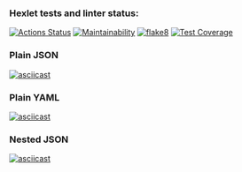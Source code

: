 ### Hexlet tests and linter status:
[![Actions Status](https://github.com/VasiliyBogdanov/python-project-lvl2/workflows/hexlet-check/badge.svg)](https://github.com/VasiliyBogdanov/python-project-lvl2/actions)
[![Maintainability](https://api.codeclimate.com/v1/badges/6ff1868af3e92f0dd252/maintainability)](https://codeclimate.com/github/VasiliyBogdanov/python-project-lvl2/maintainability)
[![flake8](https://github.com/VasiliyBogdanov/python-project-lvl2/actions/workflows/flake8.yml/badge.svg)](https://github.com/VasiliyBogdanov/python-project-lvl2/actions/workflows/flake8.yml)
[![Test Coverage](https://api.codeclimate.com/v1/badges/6ff1868af3e92f0dd252/test_coverage)](https://codeclimate.com/github/VasiliyBogdanov/python-project-lvl2/test_coverage)
### Plain JSON
[![asciicast](https://asciinema.org/a/0lnFLtjxwiUARhaZerb0zFOdV.svg)](https://asciinema.org/a/0lnFLtjxwiUARhaZerb0zFOdV)
### Plain YAML
[![asciicast](https://asciinema.org/a/l3th2SqDS1cvC164cStZhKem4.svg)](https://asciinema.org/a/l3th2SqDS1cvC164cStZhKem4)
### Nested JSON
[![asciicast](https://asciinema.org/a/gAcNJPgXBchj9EYqBEcVX2CQp.svg)](https://asciinema.org/a/gAcNJPgXBchj9EYqBEcVX2CQp)